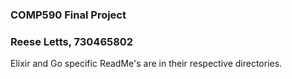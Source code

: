 ### COMP590 Final Project
### Reese Letts, 730465802

Elixir and Go specific ReadMe's are in their respective directories. 
